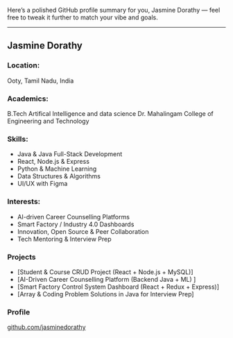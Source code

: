 Here’s a polished GitHub profile summary for you, Jasmine Dorathy — feel free to tweak it further to match your vibe and goals.

---

## Jasmine Dorathy

### Location:

Ooty, Tamil Nadu, India

### Academics:

B.Tech Artifical Intelligence and data science
Dr. Mahalingam College of Engineering and Technology

### Skills:

* Java & Java Full-Stack Development
* React, Node.js & Express
* Python & Machine Learning
* Data Structures & Algorithms
* UI/UX with Figma

### Interests:

* AI-driven Career Counselling Platforms
* Smart Factory / Industry 4.0 Dashboards
* Innovation, Open Source & Peer Collaboration
* Tech Mentoring & Interview Prep

### Projects

* [Student & Course CRUD Project (React + Node.js + MySQL)]
* [AI-Driven Career Counselling Platform (Backend Java + ML) ]
* [Smart Factory Control System Dashboard (React + Redux + Express)]
* [Array & Coding Problem Solutions in Java for Interview Prep]

### Profile

[github.com/jasminedorathy](https://github.com/jasminedorathy)


